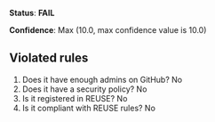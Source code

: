 **Status**: **FAIL**

**Confidence**: Max (10.0, max confidence value is 10.0)

## Violated rules

1.  Does it have enough admins on GitHub? No
1.  Does it have a security policy? No
1.  Is it registered in REUSE? No
1.  Is it compliant with REUSE rules? No
